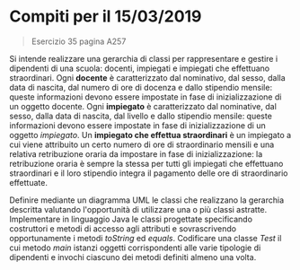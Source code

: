 # Compiti per il 15/03/2019
> Esercizio 35 pagina A257


Si intende realizzare una gerarchia di classi per rappresentare e gestire i dipendenti di una scuola:
docenti, impiegati e impiegati che effettuano straordinari.
Ogni **docente** è caratterizzato dal nominativo, dal sesso, dalla data di nascita,
dal numero di ore di docenza e dallo stipendio mensile:
queste informazioni devono essere impostate in fase di inizializzazione di un oggetto docente.
Ogni **impiegato** è caratterizzato dal nominative, dal sesso, dalla data di nascita,
dal livello e dallo stipendio mensile: queste informazioni devono essere impostate
in fase di inizializzazione di un oggetto _impiegato_.
Un **impiegato che effettua straordinari** è un impiegato a cui viene attribuito
un certo numero di ore di straordinario mensili e una relativa retribuzione oraria
da impostare in fase di inizializzazione: la retribuzione oraria è sempre la stessa
per tutti gli impiegati che effettuano straordinari e il loro stipendio integra
il pagamento delle ore di straordinario effettuate. 

Definire mediante un diagramma UML le classi che realizzano la gerarchia descritta valutando
l'opportunità di utilizzare una o più classi astratte.
Implementare in linguaggio Java le classi progettate specificando costruttori
e metodi di accesso agli attributi e sovrascrivendo opportunamente i metodi
_toString_ ed _equals_. Codificare una classe _Test_ il cui metodo _main_ 
istanzi oggetti corrispondenti alle varie tipologie di dipendenti e invochi
ciascuno dei metodi definiti almeno una volta.
